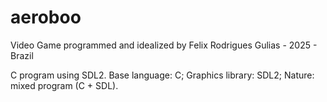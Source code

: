 # aeroboo

Video Game programmed and idealized by Felix Rodrigues Gulias - 2025 - Brazil

C program using SDL2. Base language: C; Graphics library: SDL2; Nature: mixed program (C + SDL).

